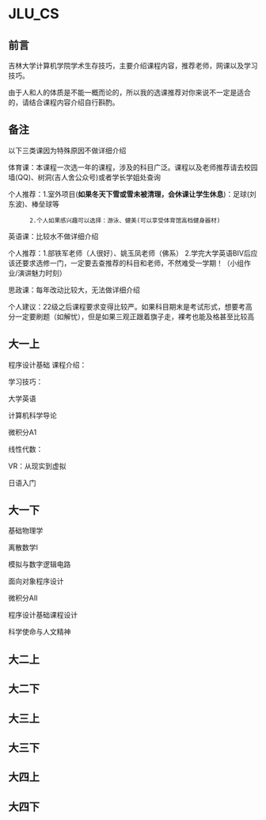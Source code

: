 # JLU_CS
## 前言
吉林大学计算机学院学术生存技巧，主要介绍课程内容，推荐老师，网课以及学习技巧。

由于人和人的体质是不能一概而论的，所以我的选课推荐对你来说不一定是适合的，请结合课程内容介绍自行斟酌。
## 备注
以下三类课因为特殊原因不做详细介绍

体育课：本课程一次选一年的课程，涉及的科目广泛。课程以及老师推荐请去校园墙(QQ)、树洞(吉人舍公众号)或者学长学姐处查询

个人推荐：1.室外项目(**如果冬天下雪或雪未被清理，会休课让学生休息**)：足球(刘东波)、棒垒球等
          
          2.个人如果感兴趣可以选择：游泳、健美(可以享受体育馆高档健身器材)

英语课：比较水不做详细介绍

个人推荐：1.部铁军老师（人很好）、姚玉凤老师（佛系）
          2.学完大学英语BIV后应该还要求选修一门，一定要去查推荐的科目和老师，不然难受一学期！（小组作业/演讲魅力时刻）

思政课：每年改动比较大，无法做详细介绍

个人建议：22级之后课程要求变得比较严。如果科目期末是考试形式，想要考高分一定要刷题（如解忧），但是如果三观正跟着旗子走，裸考也能及格甚至比较高


## 大一上
程序设计基础
课程介绍：

学习技巧：

大学英语

计算机科学导论

微积分A1

线性代数：

VR：从现实到虚拟

日语入门

## 大一下

基础物理学

离散数学I

模拟与数字逻辑电路

面向对象程序设计

微积分AII

程序设计基础课程设计

科学使命与人文精神

## 大二上
## 大二下
## 大三上
## 大三下
## 大四上
## 大四下
